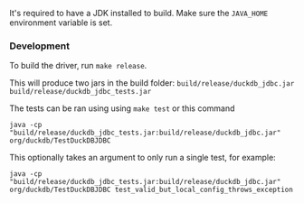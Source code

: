 It's required to have a JDK installed to build.
Make sure the `JAVA_HOME` environment variable is set.


### Development

To build the driver, run `make release`. 


This will produce two jars in the build folder:
`build/release/duckdb_jdbc.jar`
`build/release/duckdb_jdbc_tests.jar`

The tests can be ran using using `make test` or this command
```
java -cp "build/release/duckdb_jdbc_tests.jar:build/release/duckdb_jdbc.jar" org/duckdb/TestDuckDBJDBC
```

This optionally takes an argument to only run a single test, for example:
```
java -cp "build/release/duckdb_jdbc_tests.jar:build/release/duckdb_jdbc.jar"  org/duckdb/TestDuckDBJDBC test_valid_but_local_config_throws_exception
```

